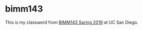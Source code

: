 # bimm143

This is my classword from [BIMM143 Spring 2019](https://bioboot.github.io/bimm143_S19/) at UC San Diego.
